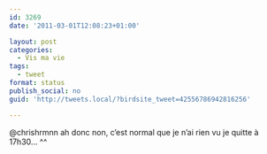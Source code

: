 ```yaml
---
id: 3269
date: '2011-03-01T12:08:23+01:00'

layout: post
categories:
  - Vis ma vie
tags:
  - tweet
format: status
publish_social: no
guid: 'http://tweets.local/?birdsite_tweet=42556786942816256'

---
```


@chrishrmnn ah donc non, c’est normal que je n’ai rien vu je quitte à 17h30… ^^